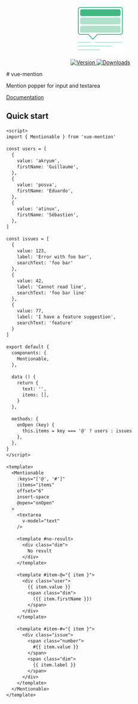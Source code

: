 <p align="center">
  <a href="https://vue-mention.netlify.app/" target="_blank">
    <img src="./packages/docs/src/.vuepress/public/vue-mention.svg" alt="logo" width="128">
  </a>
</p>

<p align="center">
  <a href="https://www.npmjs.com/package/vue-mention">
    <img src="https://img.shields.io/npm/v/vue-mention.svg" alt="Version">
  </a>
  <a href="https://www.npmjs.com/package/vue-mention">
    <img src="https://img.shields.io/npm/dm/vue-mention.svg" alt="Downloads">
  </a>
</p>
# vue-mention

Mention popper for input and textarea

[Documentation](https://vue-mention.netlify.app/)

## Quick start

```vue
<script>
import { Mentionable } from 'vue-mention'

const users = [
  {
    value: 'akryum',
    firstName: 'Guillaume',
  },
  {
    value: 'posva',
    firstName: 'Eduardo',
  },
  {
    value: 'atinux',
    firstName: 'Sébastien',
  },
]

const issues = [
  {
    value: 123,
    label: 'Error with foo bar',
    searchText: 'foo bar'
  },
  {
    value: 42,
    label: 'Cannot read line',
    searchText: 'foo bar line'
  },
  {
    value: 77,
    label: 'I have a feature suggestion',
    searchText: 'feature'
  }
]

export default {
  components: {
    Mentionable,
  },

  data () {
    return {
      text: '',
      items: [],
    }
  },

  methods: {
    onOpen (key) {
      this.items = key === '@' ? users : issues
    },
  },
}
</script>

<template>
  <Mentionable
    :keys="['@', '#']"
    :items="items"
    offset="6"
    insert-space
    @open="onOpen"
  >
    <textarea
      v-model="text"
    />

    <template #no-result>
      <div class="dim">
        No result
      </div>
    </template>

    <template #item-@="{ item }">
      <div class="user">
        {{ item.value }}
        <span class="dim">
          ({{ item.firstName }})
        </span>
      </div>
    </template>

    <template #item-#="{ item }">
      <div class="issue">
        <span class="number">
          #{{ item.value }}
        </span>
        <span class="dim">
          {{ item.label }}
        </span>
      </div>
    </template>
  </Mentionable>
</template>
```
